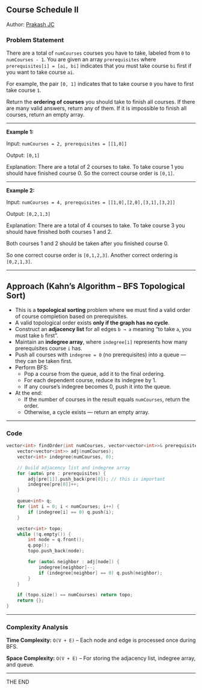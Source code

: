 ## **Course Schedule II**

Author: [Prakash JC](https://prakash079513.github.io)

### Problem Statement

There are a total of `numCourses` courses you have to take, labeled from `0` to `numCourses - 1`. You are given an array `prerequisites` where `prerequisites[i] = [ai, bi]` indicates that you must take course `bi` first if you want to take course `ai`.

For example, the pair `[0, 1]` indicates that to take course `0` you have to first take course `1`.

Return the **ordering of courses** you should take to finish all courses. If there are many valid answers, return any of them. If it is impossible to finish all courses, return an empty array.

---

**Example 1:**

Input: `numCourses = 2, prerequisites = [[1,0]]`

Output: `[0,1]`

Explanation: There are a total of 2 courses to take. To take course 1 you should have finished course 0. So the correct course order is `[0,1]`.

---

**Example 2:**

Input: `numCourses = 4, prerequisites = [[1,0],[2,0],[3,1],[3,2]]`

Output: `[0,2,1,3]`

Explanation: There are a total of 4 courses to take. To take course 3 you should have finished both courses 1 and 2.

Both courses 1 and 2 should be taken after you finished course 0.

So one correct course order is `[0,1,2,3]`. Another correct ordering is `[0,2,1,3]`.

---

## Approach (Kahn’s Algorithm – BFS Topological Sort)

- This is a **topological sorting** problem where we must find a valid order of course completion based on prerequisites.
- A valid topological order exists **only if the graph has no cycle**.
- Construct an **adjacency list** for all edges `b → a` meaning “to take `a`, you must take `b` first”.
- Maintain an **indegree array**, where `indegree[i]` represents how many prerequisites course `i` has.
- Push all courses with `indegree = 0` (no prerequisites) into a queue — they can be taken first.
- Perform BFS:
  - Pop a course from the queue, add it to the final ordering.
  - For each dependent course, reduce its indegree by 1.
  - If any course’s indegree becomes 0, push it into the queue.
- At the end:
  - If the number of courses in the result equals `numCourses`, return the order.
  - Otherwise, a cycle exists — return an empty array.

---

### Code

```cpp
vector<int> findOrder(int numCourses, vector<vector<int>>& prerequisites) {
    vector<vector<int>> adj(numCourses);
    vector<int> indegree(numCourses, 0);

    // Build adjacency list and indegree array
    for (auto& pre : prerequisites) {
        adj[pre[1]].push_back(pre[0]); // this is important
        indegree[pre[0]]++;
    }

    queue<int> q;
    for (int i = 0; i < numCourses; i++) {
        if (indegree[i] == 0) q.push(i);
    }

    vector<int> topo;
    while (!q.empty()) {
        int node = q.front();
        q.pop();
        topo.push_back(node);

        for (auto& neighbor : adj[node]) {
            indegree[neighbor]--;
            if (indegree[neighbor] == 0) q.push(neighbor);
        }
    }

    if (topo.size() == numCourses) return topo;
    return {};
}
```

---

### Complexity Analysis

**Time Complexity:** `O(V + E)` – Each node and edge is processed once during BFS.

**Space Complexity:** `O(V + E)` – For storing the adjacency list, indegree array, and queue.

---

THE END
